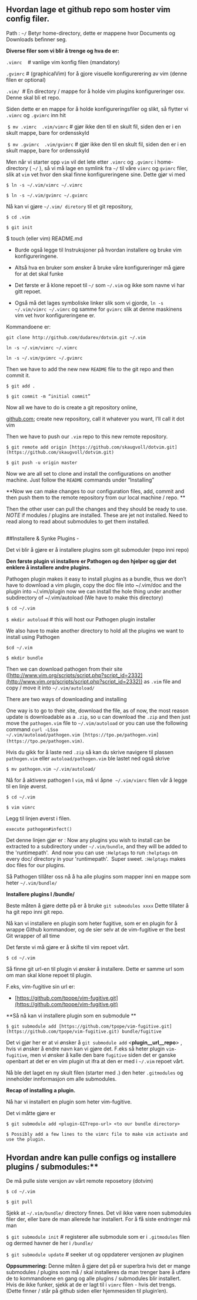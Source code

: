 
## Hvordan lage et github repo som hoster vim config filer.

Path : `~/`  Betyr home-directory, dette er mappene hvor Documents og Downloads befinner seg. 

**Diverse filer som vi blir å trenge og hva de er:**

`.vimrc`    # vanlige vim konfig filen (mandatory)

`.gvimrc` # (graphicalVim) for å gjore visuelle konfigurerering av vim (denne filen er optional)

`.vim/`  # En directory / mappe for å holde vim plugins konfigureringer osv. Denne skal bli et repo.

Siden dette er en mappe for å holde konfigureringsfiler og slikt, så flytter vi `.vimrc` og `.gvimrc` inn hit

 `$ mv .vimrc  .vim/vimrc` # gjør ikke den til en skult fil, siden den er i en skult mappe, bare for ordensskyld

 `$ mv .gvimrc  .vim/gvimrc` # gjør ikke den til en skult fil, siden den er i en skult mappe, bare for ordensskyld

Men når vi starter opp `vim` vil det lete etter `.vimrc` og `.gvimrc` i home-directory ( `~/` ), så vi må lage en symlink fra `~/` til våre `vimrc` og `gvimrc` filer, slik at `vim` vet hvor den skal finne konfigureringene sine. Dette gjør vi med

`$ ln -s ~/.vim/vimrc ~/.vimrc`

`$ ln -s ~/.vim/gvimrc ~/.gvimrc`

Nå kan vi gjøre `~/.vim/ diretory` til et git repository, 

`$ cd .vim`

`$ git init `

$ touch (eller vim) README.md

- Burde også legge til Instruksjoner på hvordan installere og bruke vim konfigureringene.

- Altså hva en bruker som ønsker å bruke våre konfigureringer må gjøre for at det skal funke

- Det første er å klone repoet til `~/` som `~/.vim` og ikke som navne vi har gitt repoet. 

- Også må det lages symboliske linker slik som vi gjorde, `ln -s ~/.vim/vimrc ~/.vimrc` og samme for `gvimrc` slik at denne maskinens vim vet hvor konfigureringene er. 

Kommandoene er: 

`git clone http://github.com/dudarev/dotvim.git ~/.vim`

`ln -s ~/.vim/vimrc ~/.vimrc`

`ln -s ~/.vim/gvimrc ~/.gvimrc`

Then we have to add the new new `README` file to the git repo and then commit it.

`$ git add .`

`$ git commit -m “initial commit”`

Now all we have to do is create a git repository online, 

[github.com](http://github.com); create new repository, call it whatever you want, I’ll call it dot vim

Then we have to push our `.vim` repo to this new remote repository. 

`$ git remote add origin [https://github.com/skaugvoll/dotvim.git](https://github.com/skaugvoll/dotvim.git)`

`$ git push -u origin master`

Now we are all set to clone and install the configurations on another machine. Just follow the `README` commands under “Installing”

**Now we can make changes to our configuration files, add, commit and then push them to the remote repository from our local machine / repo. **

Then the other user can pull the changes and they should be ready to use. 
*NOTE* if modules / plugins are installed. These are jet not installed. Need to read along to read about submodules to get them installed.

##

##Installere & Synke Plugins - 

Det vi blir å gjøre er å installere plugins som git submoduler (repo inni repo) 

**Den første plugin vi installere er Pathogen og den hjelper og gjør det enklere å installere andre plugins.**

Pathogen plugin makes it easy to install plugins as a bundle, thus we don’t have to download a vim plugin, copy the doc file into ~/.vim/doc and the plugin into ~/.vim/plugin now we can install the hole thing under another subdirectory of ~/.vim/autoload (We have to make this directory)

`$ cd ~/.vim`

`$ mkdir autoload` # this will host our Pathogen plugin installer

We also have to make another directory to hold all the plugins we want to install using Pathogen

`$cd ~/.vim`

`$ mkdir bundle`

Then we can download pathogen from their site ([http://www.vim.org/scripts/script.php?script_id=2332](http://www.vim.org/scripts/script.php?script_id=2332)) as `.vim` file and copy / move it into `~/.vim/autoload/`

There are two ways of downloading and installing

One way is to go to their site, download the file, as of now, the most reason update is downloadable as a `.zip`, so u can download the `.zip` and then just move the `pathogen.vim` file to `~/.vim/autoload` or you can use the following command ` curl -LSso ~/.vim/autoload/pathogen.vim [https://tpo.pe/pathogen.vim](https://tpo.pe/pathogen.vim) `. 

Hvis du gikk for å laste ned `.zip` så kan du skrive navigere til plassen `pathogen.vim` eller `autoload/pathogen.vim` ble lastet ned også skrive

`$ mv pathogen.vim ~/.vim/autoload/`

Nå for å aktivere pathogen I `vim`, må vi åpne  `~/.vim/vimrc` filen vår å legge til en linje øverst.

`$ cd ~/.vim`

`$ vim vimrc`

Legg til linjen øverst i filen.

`execute pathogen#infect() `

Det denne linjen gjør er : Now any plugins you wish to install can be extracted to a subdirectory under `~/.vim/bundle`, and they will be added to the 'runtimepath'.  And now you can use `:Helptags` to run `:helptags` on every doc/ directory in your 'runtimepath'.  Super sweet. `:Helptags` makes doc files for our plugins.

Så Pathogen tillåter oss nå å ha alle plugins som mapper inni en mappe som heter `~/.vim/bundle/`

**Installere plugins I /bundle/**

Beste måten å gjøre dette på er å bruke ` git submodules xxxx ` Dette tillater å ha git repo inni git repo.

Nå kan vi installere en plugin som heter fugitive, som er en plugin for å wrappe Github kommandoer, og de sier selv at de vim-fugitive er the best Git wrapper of all time

Det første vi må gjøre er å skifte til vim repoet vårt.

`$ cd ~/.vim`

Så finne git url-en til plugin vi ønsker å installere. Dette er samme url som om man skal klone repoet til plugin.

F.eks, vim-fugitive sin url er:

- [https://github.com/tpope/vim-fugitive.git](https://github.com/tpope/vim-fugitive.git)

**Så nå kan vi installere plugin som en submodule **

`$ git submodule add [https://github.com/tpope/vim-fugitive.git](https://github.com/tpope/vim-fugitive.git) bundle/fugitive `

Det vi gjør her er at vi ønsker å `git submodule add` <__plugin__url__repo__> <til lokal filbane>, hvis vi ønsker å endre navn kan vi gjøre det. F.eks så heter plugin `vim-fugitive`, men vi ønsker å kalle den bare `fugitive` siden det er ganske openbart at det er en vim plugin ut ifra at den er med i `~/.vim` repoet vårt. 

Nå ble det laget en ny skult filen (starter med .) den heter `.gitmodules` og inneholder innformasjon om alle submodules.

**Recap of installing a plugin.**

Nå har vi installert en plugin som heter vim-fugitive. 

Det vi måtte gjøre er 

`$ git submodule add <plugin-GITrepo-url> <to our bundle directory>`

`$ Possibly add a few lines to the vimrc file to make vim activate and use the plugin.`

##

## Hvordan andre kan pulle configs og installere plugins / submodules:**

De må pulle siste versjon av vårt remote reposetory (dotvim)

`$ cd ~/.vim`

`$ git pull`

Sjekk at `~/.vim/bundle/` directory finnes. Det vil ikke være noen submodules filer der, eller bare de man allerede har installert. For å få siste endringer må man

`$ git submodule init` # registerer alle submodule som er i `.gitmodules` filen og dermed havner de her i `/bundle/`

`$ git submodule update` # seeker ut og oppdaterer versjonen av pluginen  

**Oppsummering:**
Denne måten å gjøre det på er superbra hvis det er mange submodules / plugins som må / skal installeres da man trenger bare å utføre de to kommandoene en gang og alle plugins / submodules blir installert. Hvis de ikke funker, sjekk at de er lagt til i `vimrc` filen - hvis det trengs. (Dette finner / står på github siden eller hjemmesiden til plugin’en).

 
